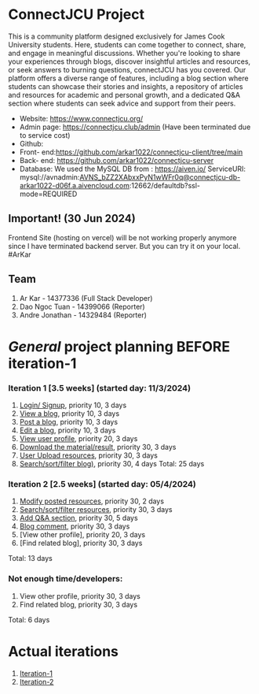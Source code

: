 
# ConnectJCU Project

This is a community platform designed exclusively for James Cook University students. Here, students can come together to connect, share, and engage in meaningful discussions. Whether you're looking to share your experiences through blogs, discover insightful articles and resources, or seek answers to burning questions, connectJCU has you covered. Our platform offers a diverse range of features, including a blog section where students can showcase their stories and insights, a repository of articles and resources for academic and personal growth, and a dedicated Q&A section where students can seek advice and support from their peers.

- Website: https://www.connectjcu.org/
- Admin page: https://connectjcu.club/admin (Have been terminated due to service cost)
- Github:
- Front- end:https://github.com/arkar1022/connectjcu-client/tree/main
- Back- end: https://github.com/arkar1022/connectjcu-server
- Database: We used the MySQL DB from : https://aiven.io/
 ServiceURI: mysql://avnadmin:AVNS_bZZ2XAbxxPyN1wWFr0q@connectjcu-db-arkar1022-d06f.a.aivencloud.com:12662/defaultdb?ssl-mode=REQUIRED

## Important! (30 Jun 2024)
Frontend Site (hosting on vercel) will be not working properly anymore since I have terminated backend server.
But you can try it on your local. #ArKar

## Team

1. Ar Kar - 14377336 (Full Stack Developer)
2. Dao Ngoc Tuan - 14399066 (Reporter)
3. Andre Jonathan - 14329484 (Reporter)

# _General_ project planning BEFORE iteration-1

### Iteration 1 [3.5 weeks] (started day: 11/3/2024)

1. [Login/ Signup](./user_stories/login_signup.md), priority 10, 3 days
2. [View a blog](./user_stories/view_blog.md), priority 10, 3 days
3. [Post a blog](./user_stories/post_a_blog.md), priority 10, 3 days
4. [Edit a blog](./user_stories/edit_blog.md), priority 10, 3 days
5. [View user profile](./user_stories/view_user_profile.md), priority 20, 3 days
6. [Download the material/result](./user_stories/download_resources.md), priority 30, 3 days
7. [User Upload resources](./user_stories/upload_resources.md), priority 30, 3 days
8. [Search/sort/filter blog)](./user_stories/search_filter_blog.md), priority 30, 4 days
   Total: 25 days

### Iteration 2 [2.5 weeks] (started day: 05/4/2024)

1. [Modify posted resources](./user_stories/modify_posted_resources.md), priority 30, 2 days
2. [Search/sort/filter resources](./user_stories/search_filter_resources.md), priority 30, 3 days
3. [Add Q&A section](./user_stories/user_story_01_title.md), priority 30, 5 days
4. [Blog comment](./user_stories/download_resources.md), priority 30, 3 days
5. [View other profile], priority 20, 3 days
6. [Find related blog], priority 30, 3 days

Total: 13 days

### Not enough time/developers:

1. View other profile, priority 30, 3 days
2. Find related blog, priority 30, 3 days

Total: 6 days

# Actual iterations

1. [Iteration-1](./iteration_1.md)
2. [Iteration-2](./iteration_2.md)
